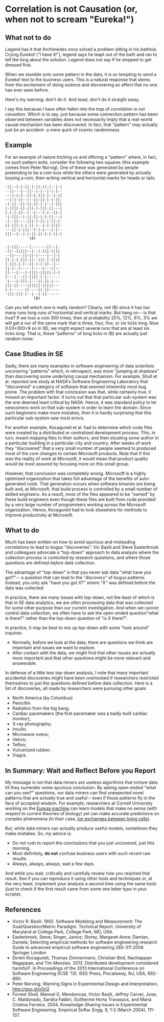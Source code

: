# Correlation is not Causation (or, when  not to scream  "Eureka!")

## What not to do

Legend has it that Archimedes once solved a problem sitting in
his bathtub.
Crying  _Eureka!_ ("I have it!"), legend says he leapt out
of the bath and ran to tell the king about the solution.
Legend does not say if he stopped to get dressed first.

When we stumble onto some pattern in the data, it is
so tempting to send a _Eureka!_ text to the business
users.  This is a natural response that stems from
the excitement of doing science and discovering an
effect that no one has ever seen before.

Here's my warning: don't do it. And least, don't do it straight away.

I say this because I have often fallen into the trap
of _correlation is not causation_. Which is to say,
just because some  connection pattern has been observed between
variables does  not necessarily imply that a  real-world causal mechanism
has been discovered. In fact, that "pattern" may actually just
be an accident- a mere quirk of cosmic randomness.  

## Example

For an example of nature tricking us and offering a "pattern"
where, in fact, no such pattern exits, consider the following
two squares (this example comes from  Peter Norvig).
One of these was generated by people pretending
to be a coin toss while the others were generated by actually
tossing a coin, then writing vertical and horizontal marks
for heads or tails.

```
-||--|-|-||-|-||-||-|--|-|
--||---|--||--|-|--|-|-|--
---|-|-|--||-|-|||-|--|-||
--|-|-||--|--||-||-|-|-||-
-|-||--||-||-||-|-|--|-|||
|-||||-||-|||-|-|||-||---|
|-|-|-||--|--|---|-|--||-|
-|-|||--|-||-||-|-|-||---|
-|--||----|||-|-||-|-||-|-
||-|||-|-|-||-|--|-|-||||-
---||-|-|||--|-|-|---|-|--
|||--|--|-|-||-||-|-|-||-|
           (A)
		   
-|-|||-----|-------||--|-
-||--|||||--|--|-|||-||||
--||----||-||-|----|--|-|
||-|-|-|||-||--|||-|-||||
|-|||-|-|--||-|-|-||--|--
||-|--|-----|----|---||--
||---|---|-||||-|||||-|-|
|---|---||-||||-|-|------
-|---|-|||-|---||-||-|---
|||-||----||||||-|||||---
|-|------||----||-||-----
-|||-|||-|--|--|-||------
             (B)
```
Can you tell which one is really random? Clearly, not (B) since it has too
many runs long runs of horizontal and vertical marks.
But hang on-- is that true?
If we toss a coin 300 times, then at probability 25%, 12%, 6%, 3% we will
get a run of the same mark that is three, four,  five, or six ticks long.
Now 0.03*300=9 so in (B), we might expect several  runs that are at least
six ticks long. That is, these "patterns" of long ticks in (B) are actually
just random noise.

## Case Studies in SE

Sadly, there are many examples in software
engineering of data scientists uncovering "patterns"
which, in retrospect, was more "jumping at shadows"
than discovering some underlying causal
mechanism.  For example,  Shull et al. reported
one study at NASA's
Software Engineering Laboratory that
"discovered" a category of software that seemed
inherently most bug prone.
The problem with that
conclusion was that, while certainly true, it missed
an important factor. It turns out that that
particular sub-system was the one deemed least
critical by NASA. Hence, it was standard policy to let
newcomers work on that sub-system in order to learn
the domain.  Since such beginners make more
mistakes, then it is hardly surprising that this
particular sub-system saw most errors.

For another example, 
Kocaguneli et al. had to determine which code files were
created by a distributed or centralized development
process. This, in turn, meant mapping files to their
authors, and then situating some author in a
particular building in a particular city and
country.  After  weeks of work  they "discovered" that a very small number
of people seemed to produced most of the core
changes to certain Microsoft products. Note that if
this was the reality of work at Microsoft, it would
mean that product quality would be most assured by
focusing more on this small group. 

However, that conclusion was completely wrong.
Microsoft is a highly optimized organization that
takes full advantage of the benefits of
auto-generated code.  That generation occurs when
software binaries are being built and, at Microsoft,
that build process is controlled by a small number
of skilled engineers. As a result, most of the files
appeared to be "owned" by these build engineers even
though these files are built from code provided by a
very large number of programmers working across the
Microsoft organization.  Hence, Kocaguneli had to
look elsewhere for methods to improve productivity
at Microsoft.

## What to do

Much has been written on how to avoid spurious and misleading
correlations to lead to bogus "discoveries". Vic Basili
and Steve Easterbrook and colleagues advocate a "top-down"
approach to data analysis where the collection process
is controlled by research questions, and where those
questions are defined _before_ data collection. 

The advantage of "top-down" is that you never ask data
"what have you got?"-- a question that can lead to the
"discovery" of bogus patterns. 
Instead, you only ask "have you got X?"
where "X" was defined before the data was collected.

In practice, there are many issues with top-down, not the
least of which is that in SE data analytics, we are often
processing data that was collected for some other purpose
than our current investigation. And when we cannot control
data collection, we often have to ask the open-ended question"what is there?" rather
than the top-down question of "is X there?".

In practice, it may be best to mix up top-down with some "look around"
inquires:

+  Normally, before we look at the data, there
are questions we think are important and issues we want to explore.
+ After contact with the data, we might find that other issues
are actually more important and that other questions might be
more relevant and answerable.

In defense of a little less top-down analysis,
I note that many important  accidental discoveries
 might have been overlooked if researchers restricted themselves
to just the questions defined before data collection. 
Here is a list of discoveries, all
made by researchers were pursuing other goals:

+ North America (by Columbus)
+ Penicillin
+ Radiation from the big bang;
+ Cardiac pacemakers (the first pacemaker was a badly built cardiac monitor);
+ X-ray photography;
+ Insulin;
+ Microwave ovens;
+ Velcro;
+ Teflon;
+ Vulcanized rubber; 
+ Viagra.

## In Summary: Wait and Reflect Before you Report

My message is _not_ that data miners are useless algorithms
that torture data till they surrender some spurious conclusion.
By asking open-ended
"what can you see?" questions, our
data miners can find
unexpected novel patterns that are actually true and
useful-- even if those patterns fly in the face of
accepted wisdom. For example, researchers at Cornell
University working on the [Eureqa machine](http://www.nutonian.com/products/eureqa/) can learn
models that make no sense (with respect to current
theories of biology) yet can make accurate
predictions on complex phenomena (in their case,
[ion exchanges between living cells](http://www.radiolab.org/story/91712-limits-of-science/)).



But, while
data miners can actually produce useful models, sometimes
they make mistakes. So, my advice is:

+  Do not rush to report the conclusions that you just uncovered,
just this   morning.  
+ Most definitely, **do not** confuse business
users with such recent raw results. 
+ Always, always,
always, wait a few
days. 

And while you wait,
critically and carefully review how you
reached that result.  See if you can reproduce it
using other tools and techniques or, at the very
least, implement your analysis a second time using
the same tools (just to check if the first result
came from some one letter typo in your scripts).



 
 


## References


+  Victor R. Basili. 1992. Software Modeling and Measurement:
   The Goal/Question/Metric Paradigm. Technical Report. University of Maryland at College Park, College Park, MD, USA. 
+ Easterbrook, Steve; Singer, Janice; Storey,
  Margaret-Anne; Damian, Daniela; Selecting
  empirical methods for software engineering
  research Guide to advanced empirical software
  engineering 285-311 2008 Springer London
+ Ekrem Kocaguneli, Thomas Zimmermann, Christian
  Bird, Nachiappan Nagappan, and Tim
  Menzies. 2013. Distributed development considered
  harmful?. In Proceedings of the 2013 International
  Conference on Software Engineering (ICSE
  '13). IEEE Press, Piscataway, NJ, USA, 882-890.
+ Peter Norving, Warning Signs in Experimental Design and Interpretation, http://goo.gl/x0rI2
+ Forrest Shull, Manoel G. Mendoncaa, Victor Basili,
  Jeffrey Carver, Jose; C. Maldonado, Sandra Fabbri,
  Guilherme Horta Travassos, and Maria Cristina
  Ferreira. 2004. Knowledge-Sharing Issues in
  Experimental Software Engineering. Empirical
  Softw. Engg. 9, 1-2 (March 2004), 111-137.
  
